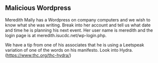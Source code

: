 Malicious Wordpress
---------
Meredith Mally has a Wordpress on company computers and we wish to know what she was writing.  Break into her account and tell us what date and time he is planning his next event.  Her user name is meredith and the login page is at meredith.isucdc.net/wp-login.php.

We have a tip from one of his associates that he is using a Leetspeak variation of one of the words on his manifesto.  Look into Hydra.  (https://www.thc.org/thc-hydra/)